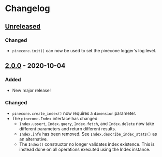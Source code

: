 # Changelog

## [Unreleased]

### Changed
- `pinecone.init()` can now be used to set the pinecone logger's log level.

## [2.0.0] - 2020-10-04
### Added
- New major release!

### Changed
- `pinecone.create_index()` now requires a `dimension` parameter.
- The `pinecone.Index` interface has changed:
  - `Index.upsert`, `Index.query`, `Index.fetch`, and `Index.delete` now take different parameters and return different results.
  - `Index.info` has been removed. See `Index.describe_index_stats()` as an alternative.
  - The `Index()` constructor no longer validates index existence. This is instead done on all operations executed using the Index instance.


[Unreleased]: https://github.com/pinecone-io/pinecone-python-client/compare/v2.0.1...HEAD
[2.0.1]: https://github.com/pinecone-io/pinecone-python-client/compare/v2.0.0...v2.0.1
[2.0.0]: https://github.com/pinecone-io/pinecone-python-client/compare/v2.0.0...v2.0.1
